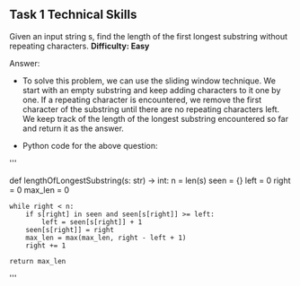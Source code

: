 
## Task 1 **Technical Skills**

Given an input string s, find the length of the first longest substring without repeating characters.
**Difficulty: Easy**

Answer:

* To solve this problem, we can use the sliding window technique. We start with an empty substring and keep adding characters to it one by one. If a repeating character is encountered, we remove the first character of the substring until there are no repeating characters left. We keep track of the length of the longest substring encountered so far and return it as the answer.


* Python code for the above question:

'''

def lengthOfLongestSubstring(s: str) -> int:
    n = len(s)
    seen = {}
    left = 0
    right = 0
    max_len = 0
    
    while right < n:
        if s[right] in seen and seen[s[right]] >= left:
            left = seen[s[right]] + 1
        seen[s[right]] = right
        max_len = max(max_len, right - left + 1)
        right += 1
    
    return max_len

'''
